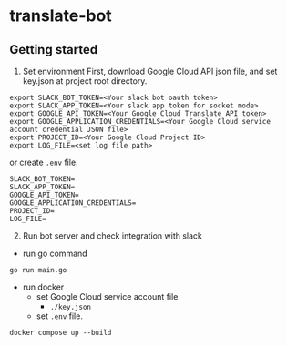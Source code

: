 # translate-bot

## Getting started
1. Set environment
First, download Google Cloud API json file, and set key.json at project root directory.

```
export SLACK_BOT_TOKEN=<Your slack bot oauth token>
export SLACK_APP_TOKEN=<Your slack app token for socket mode>
export GOOGLE_API_TOKEN=<Your Google Cloud Translate API token>
export GOOGLE_APPLICATION_CREDENTIALS=<Your Google Cloud service account credential JSON file>
export PROJECT_ID=<Your Google Cloud Project ID>
export LOG_FILE=<set log file path>
```

or create `.env` file.

```
SLACK_BOT_TOKEN=
SLACK_APP_TOKEN=
GOOGLE_API_TOKEN=
GOOGLE_APPLICATION_CREDENTIALS=
PROJECT_ID=
LOG_FILE=
```

2. Run bot server and check integration with slack
- run go command
```
go run main.go
```

- run docker
  - set Google Cloud service account file.
    - `./key.json`
  - set `.env` file.
```
docker compose up --build
```

